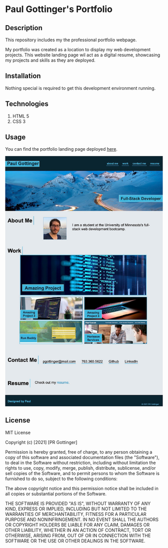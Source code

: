 # Paul Gottinger's Portfolio

## Description

This repository includes my the professional portfolio webpage.

My portfolio was created as a location to display my web development projects. This website landing page wil act as a digital resume, showcasing my projects and skills as they are deployed.

## Installation

Nothing special is required to get this development environment running.

## Technologies

1. HTML 5
2. CSS 3

## Usage

You can find the portfolio landing page deployed [here](https://prgottinger.github.io/Paul-Portfolio/).

![Paul's Portfolio Page](./assets/images/Portfolio-screen-grab.jpg)

## License

MIT License

Copyright (c) [2021] [PR Gottinger]

Permission is hereby granted, free of charge, to any person obtaining a copy
of this software and associated documentation files (the "Software"), to deal
in the Software without restriction, including without limitation the rights
to use, copy, modify, merge, publish, distribute, sublicense, and/or sell
copies of the Software, and to permit persons to whom the Software is
furnished to do so, subject to the following conditions:

The above copyright notice and this permission notice shall be included in all
copies or substantial portions of the Software.

THE SOFTWARE IS PROVIDED "AS IS", WITHOUT WARRANTY OF ANY KIND, EXPRESS OR
IMPLIED, INCLUDING BUT NOT LIMITED TO THE WARRANTIES OF MERCHANTABILITY,
FITNESS FOR A PARTICULAR PURPOSE AND NONINFRINGEMENT. IN NO EVENT SHALL THE
AUTHORS OR COPYRIGHT HOLDERS BE LIABLE FOR ANY CLAIM, DAMAGES OR OTHER
LIABILITY, WHETHER IN AN ACTION OF CONTRACT, TORT OR OTHERWISE, ARISING FROM,
OUT OF OR IN CONNECTION WITH THE SOFTWARE OR THE USE OR OTHER DEALINGS IN THE
SOFTWARE.
